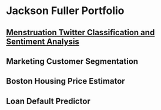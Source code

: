 # Jackson Fuller Portfolio

## [Menstruation Twitter Classification and Sentiment Analysis](https://github.com/LoveYourMenses/twitter-attitudes/)

## Marketing Customer Segmentation

## Boston Housing Price Estimator

## Loan Default Predictor
